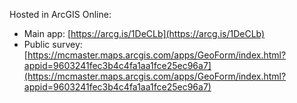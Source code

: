 Hosted in ArcGIS Online:

- Main app: [https://arcg.is/1DeCLb](https://arcg.is/1DeCLb)
- Public survey: [https://mcmaster.maps.arcgis.com/apps/GeoForm/index.html?appid=9603241fec3b4c4fa1aa1fce25ec96a7](https://mcmaster.maps.arcgis.com/apps/GeoForm/index.html?appid=9603241fec3b4c4fa1aa1fce25ec96a7)